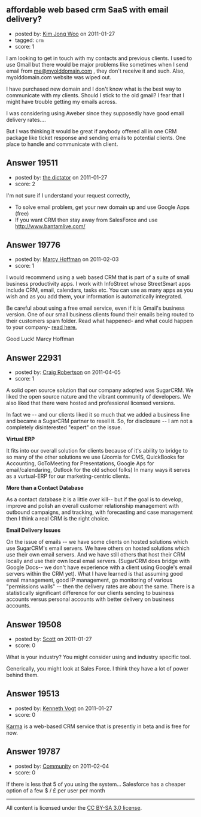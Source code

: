 ## affordable web based crm SaaS with email delivery?

- posted by: [Kim Jong Woo](https://stackexchange.com/users/-1/3650-kim-jong-woo) on 2011-01-27
- tagged: `crm`
- score: 1

I am looking to get in touch with my contacts and previous clients. I used to use Gmail but there would be major problems like sometimes when I send email from me@myolddomain.com , they don't receive it and such. Also, myolddomain.com website was wiped out.

I have purchased new domain and I don't know what is the best way to communicate with my clients. Should I stick to the old gmail? I fear that I might have trouble getting my emails across.

I was considering using Aweber since they supposedly have good email delivery rates....

But I was thinking it would be great if anybody offered all in one CRM package like ticket response and sending emails to potential clients. One place to handle and communicate with client.


## Answer 19511

- posted by: [the dictator](https://stackexchange.com/users/-1/473-the-dictator) on 2011-01-27
- score: 2

I'm not sure if I understand your request correctly,

 * To solve email problem, get your new domain up and use Google Apps (free)
 * If you want CRM then stay away from SalesForce and use http://www.bantamlive.com/


## Answer 19776

- posted by: [Marcy Hoffman](https://stackexchange.com/users/-1/7026-marcy-hoffman) on 2011-02-03
- score: 1

<p>I would recommend using a web based CRM that is part of a suite of small business productivity apps. I work with InfoStreet whose StreetSmart apps include CRM, email, calendars, tasks etc. You can use as many apps as you wish and as you add them, your information is automatically integrated. </p>

<p>Be careful about using a free email service, even if it is Gmail's business version. One of our small business clients found their emails being routed to their customers spam folder. Read what happened- and what could happen to your company- <a href="http://smallbusinessblog.infostreet.com/2010/11/free-email-can-your-business-afford-it/" rel="nofollow">read here.</a> </p>

<p>Good Luck!
Marcy Hoffman</p>



## Answer 22931

- posted by: [Craig Robertson](https://stackexchange.com/users/-1/9190-craig-robertson) on 2011-04-05
- score: 1

A solid open source solution that our company adopted was SugarCRM. We liked the open source nature and the vibrant community of developers. We also liked that there were hosted and professional licensed versions. 

In fact we -- and our clients liked it so much that we added a business line and became a SugarCRM partner to resell it. So, for disclosure -- I am not a completely disinterested "expert" on the issue. 

**Virtual ERP**

It fits into our overall solution for clients because of it's ability to bridge to so many of the other solutions we use (Joomla for CMS, QuickBooks for Accounting, GoToMeeting for Presentations, Google Aps for email/calendaring, Outlook for the old school folks) In many ways it serves as a vurtual-ERP for our marketing-centric clients. 

**More than a Contact Database**

As a contact database it is a little over kill-- but if the goal is to develop, improve and polish an overall customer relationship management with outbound campaigns, and tracking, with forecasting and case management then I think a real CRM is the right choice. 

**Email Delivery Issues**

On the issue of emails -- we have some clients on hosted solutions which use SugarCRM's email servers. We have others on hosted solutions which use their own email servers. And we have still others that host their CRM locally and use their own local email servers. (SugarCRM does bridge with Google Docs-- we don't have experience with a client using Google's email servers within the CRM yet). What I have learned is that assuming good email management, good IP management, go monitoring of various "permissions walls" -- then the delivery rates are about the same. There is a statistically significant difference for our clients sending to business accounts versus personal accounts with better delivery on business accounts. 


## Answer 19508

- posted by: [Scott](https://stackexchange.com/users/-1/6594-scott) on 2011-01-27
- score: 0

What is your industry? You might consider using and industry specific tool. 

Generically, you might look at Sales Force. I think they have a lot of power behind them.  


## Answer 19513

- posted by: [Kenneth Vogt](https://stackexchange.com/users/-1/6736-kenneth-vogt) on 2011-01-27
- score: 0

<p><a href="http://karmacrm.com" rel="nofollow">Karma</a> is a web-based CRM service that is presently in beta and is free for now.</p>



## Answer 19787

- posted by: [Community](https://stackexchange.com/users/-1/-1-community) on 2011-02-04
- score: 0

If there is less that 5 of you using the system... Salesforce has a cheaper option of a few $ / £ per user per month



---

All content is licensed under the [CC BY-SA 3.0 license](https://creativecommons.org/licenses/by-sa/3.0/).
